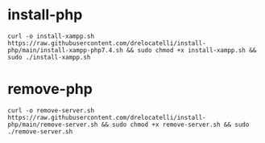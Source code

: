 # install-php

`curl -o install-xampp.sh https://raw.githubusercontent.com/drelocatelli/install-php/main/install-xampp-php7.4.sh && sudo chmod +x install-xampp.sh && sudo ./install-xampp.sh`

# remove-php
`curl -o remove-server.sh https://raw.githubusercontent.com/drelocatelli/install-php/main/remove-server.sh && sudo chmod +x remove-server.sh && sudo ./remove-server.sh`
